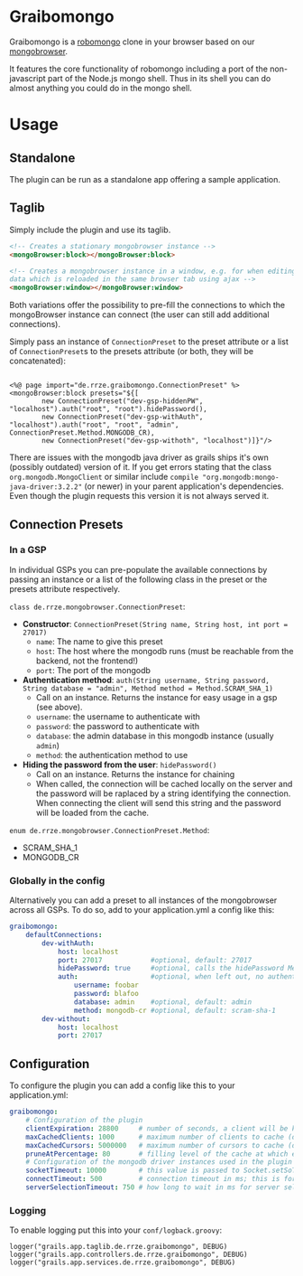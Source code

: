 # Graibomongo

Graibomongo is a [robomongo](https://robomongo.com) clone in your browser based
on our [mongobrowser](https://github.com/RRZE-PP/mongobrowser).

It features the core functionality of robomongo including a port of the
non-javascript part of the Node.js mongo shell. Thus in its shell you can do
almost anything you could do in the mongo shell.

# Usage

## Standalone
The plugin can be run as a standalone app offering a sample application.

## Taglib
Simply include the plugin and use its taglib.

```html
<!-- Creates a stationary mongobrowser instance -->
<mongoBrowser:block></mongoBrowser:block>

<!-- Creates a mongobrowser instance in a window, e.g. for when editing
data which is reloaded in the same browser tab using ajax -->
<mongoBrowser:window></mongoBrowser:window>
```

Both variations offer the possibility to pre-fill the connections to which
the mongoBrowser instance can connect (the user can still add additional
connections).

Simply pass an instance of `ConnectionPreset` to the preset attribute or a
list of `ConnectionPreset`s to the presets attribute (or both, they will be
concatenated):

```gsp

<%@ page import="de.rrze.graibomongo.ConnectionPreset" %>
<mongoBrowser:block presets="${[
        new ConnectionPreset("dev-gsp-hiddenPW", "localhost").auth("root", "root").hidePassword(),
        new ConnectionPreset("dev-gsp-withAuth", "localhost").auth("root", "root", "admin", ConnectionPreset.Method.MONGODB_CR),
        new ConnectionPreset("dev-gsp-withoth", "localhost")]}"/>
```

There are issues with the mongodb java driver as grails ships it's own (possibly outdated)
version of it. If you get errors stating that the class `org.mongodb.MongoClient` or similar
include `compile "org.mongodb:mongo-java-driver:3.2.2"` (or newer) in your parent application's
dependencies. Even though the plugin requests this version it is not always served it.

## Connection Presets
### In a GSP

In individual GSPs you can pre-populate the available connections by passing an instance or a list of the following class in the
preset or the presets attribute respectively.

`class de.rrze.mongobrowser.ConnectionPreset`:

* **Constructor**: `ConnectionPreset(String name, String host, int port = 27017)`
	* `name`: The name to give this preset
	* `host`: The host where the mongodb runs (must be reachable from the backend, not the frontend!)
	* `port`: The port of the mongodb
* **Authentication method**: `auth(String username, String password, String database = "admin", Method method = Method.SCRAM_SHA_1)`
	* Call on an instance. Returns the instance for easy usage in a gsp (see above).
	* `username`: the username to authenticate with
	* `password`: the password to authenticate with
	* `database`: the admin database in this mongodb instance (usually `admin`)
	* `method`: the authentication method to use
* **Hiding the password from the user**: `hidePassword()`
	* Call on an instance. Returns the instance for chaining
	* When called, the connection will be cached locally on the server and the password will be raplaced by a string identifying the
	  connection. When connecting the client will send this string and the password will be loaded from the cache.

`enum de.rrze.mongobrowser.ConnectionPreset.Method`:
* SCRAM_SHA_1
* MONGODB_CR

### Globally in the config

Alternatively you can add a preset to all instances of the mongobrowser across all GSPs. To do so, add to your application.yml
a config like this:

```yaml
graibomongo:
    defaultConnections:
        dev-withAuth:
            host: localhost
            port: 27017            #optional, default: 27017
            hidePassword: true     #optional, calls the hidePassword Method (see above)
            auth:                  #optional, when left out, no authentication will be assumed
                username: foobar
                password: blafoo
                database: admin    #optional, default: admin
                method: mongodb-cr #optional, default: scram-sha-1
        dev-without:
            host: localhost
            port: 27017
```

## Configuration
To configure the plugin you can add a config like this to your application.yml:

```yaml
graibomongo:
    # Configuration of the plugin
    clientExpiration: 28800     # number of seconds, a client will be kept after the last interaction with it (default: 8h)
    maxCachedClients: 1000      # maximum number of clients to cache (default: 3000)
    maxCachedCursors: 5000000   # maximum number of cursors to cache (default: maxCachedClients * 500)
    pruneAtPercentage: 80       # filling level of the cache at which expired clients will be removed (default: 80)
    # Configuration of the mongodb driver instances used in the plugin
    socketTimeout: 10000        # this value is passed to Socket.setSoTimeout(int) (default: 60000)
    connectTimeout: 500         # connection timeout in ms; this is for establishing the socket connections (default: 3000)
    serverSelectionTimeout: 750 # how long to wait in ms for server selection to succeed (default: connectTimeout + 1000)
```

### Logging
To enable logging put this into your `conf/logback.groovy`:
```
logger("grails.app.taglib.de.rrze.graibomongo", DEBUG)
logger("grails.app.controllers.de.rrze.graibomongo", DEBUG)
logger("grails.app.services.de.rrze.graibomongo", DEBUG)
```
